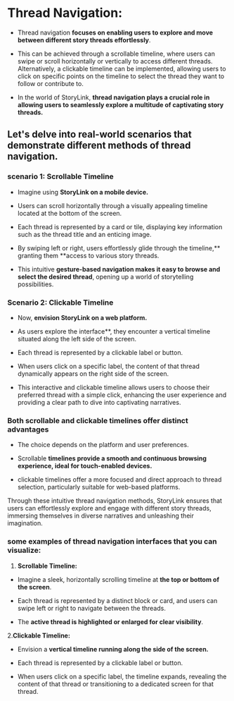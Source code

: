 # Thread Navigation:

- Thread navigation __**focuses on enabling users to explore and move between different story threads effortlessly**__.

- This can be achieved through a scrollable timeline, where users can swipe or scroll horizontally or vertically to access different threads. Alternatively, a clickable timeline can be implemented, allowing users to click on specific points on the timeline to select the thread they want to follow or contribute to.

- In the world of StoryLink, __**thread navigation plays a crucial role in allowing users to seamlessly explore a multitude of captivating story threads.**__ 

## Let's delve into real-world scenarios that demonstrate different methods of thread navigation.

### scenario 1: Scrollable Timeline

- Imagine using **StoryLink on a mobile device.**

- Users can scroll horizontally through a visually appealing timeline located at the bottom of the screen. 

- Each thread is represented by a card or tile, displaying key information such as the thread title and an enticing image. 

- By swiping left or right, users effortlessly glide through the timeline,** granting them **access to various story threads. 

- This intuitive __**gesture-based navigation makes it easy to browse and select the desired thread**__, opening up a world of storytelling possibilities.

### Scenario 2: Clickable Timeline

- Now, **envision StoryLink on a web platform.** 

- As users explore the interface**, they encounter a vertical timeline situated along the left side of the screen.

- Each thread is represented by a clickable label or button.

- When users click on a specific label, the content of that thread dynamically appears on the right side of the screen. 

- This interactive and clickable timeline allows users to choose their preferred thread with a simple click, enhancing the user experience and providing a clear path to dive into captivating narratives.

### Both scrollable and clickable timelines offer distinct advantages

- The choice depends on the platform and user preferences.

- Scrollable __**timelines provide a smooth and continuous browsing experience, ideal for touch-enabled devices.**__

- clickable timelines offer a more focused and direct approach to thread selection, particularly suitable for web-based platforms.

Through these intuitive thread navigation methods, StoryLink ensures that users can effortlessly explore and engage with different story threads, immersing themselves in diverse narratives and unleashing their imagination.

### some examples of thread navigation interfaces that you can visualize:

1. **Scrollable Timeline:** 

- Imagine a sleek, horizontally scrolling timeline at __the top or bottom of the screen__. 

- Each thread is represented by a distinct block or card, and users can swipe left or right to navigate between the threads. 

- The __active thread is highlighted or enlarged for clear visibility__.

2.**Clickable Timeline:**

- Envision a __vertical timeline running along the side of the screen.__ 

- Each thread is represented by a clickable label or button. 

- When users click on a specific label, the timeline expands, revealing the content of that thread or transitioning to a dedicated screen for that thread.

